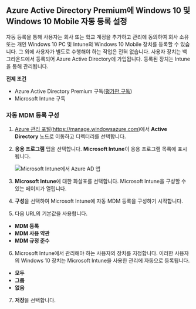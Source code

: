 ## <a name="set-up-windows-10-and-windows-10-mobile-automatic-enrollment-with-azure-active-directory-premium"></a>Azure Active Directory Premium에 Windows 10 및 Windows 10 Mobile 자동 등록 설정

자동 등록을 통해 사용자는 회사 또는 학교 계정을 추가하고 관리에 동의하여 회사 소유 또는 개인 Windows 10 PC 및 Intune의 Windows 10 Mobile 장치를 등록할 수 있습니다. 그 외에 사용자가 별도로 수행해야 하는 작업은 전혀 없습니다. 사용자 장치는 백그라운드에서 등록되어 Azure Active Directory에 가입됩니다. 등록된 장치는 Intune을 통해 관리됩니다.

**전제 조건**
- Azure Active Directory Premium 구독([평가판 구독](http://go.microsoft.com/fwlink/?LinkID=816845))
- Microsoft Intune 구독


### <a name="configure-automatic-mdm-enrollment"></a>자동 MDM 등록 구성

1. [Azure 관리 포털](https://portal.azure.com)(https://manage.windowsazure.com)에서 **Active Directory** 노드로 이동하고 디렉터리를 선택합니다.

2. **응용 프로그램** 탭을 선택합니다. **Microsoft Intune**이 응용 프로그램 목록에 표시됩니다.

    ![Microsoft Intune에서 Azure AD 앱](../media/aad-intune-app.png)

3. **Microsoft Intune**에 대한 화살표를 선택합니다. Microsoft Intune을 구성할 수 있는 페이지가 열립니다.

4. **구성**을 선택하여 Microsoft Intune에 자동 MDM 등록을 구성하기 시작합니다.

5. 다음 URL의 기본값을 사용합니다.

  - **MDM 등록**
  - **MDM 사용 약관** 
  - **MDM 규정 준수**

6.  Microsoft Intune에서 관리해야 하는 사용자의 장치를 지정합니다. 이러한 사용자의 Windows 10 장치는 Microsoft Intune을 사용한 관리에 자동으로 등록됩니다.

  - **모두**
  - **그룹**
  - **없음**

7. **저장**을 선택합니다.
